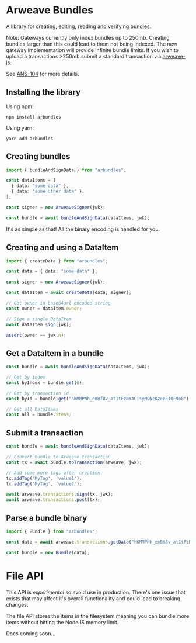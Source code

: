 # Arweave Bundles

A library for creating, editing, reading and verifying bundles.

Note: Gateways currently only index bundles up to 250mb. Creating bundles larger than this could lead to them not being indexed. The new gateway implementation will provide infinite bundle limits.
If you wish to upload a transactions >250mb submit a standard transaction via [arweave-js](https://github.com/ArweaveTeam/arweave-js).

See [ANS-104](https://github.com/joshbenaron/arweave-standards/blob/ans104/ans/ANS-104.md) for more details.

## Installing the library

Using npm:

```npm install arbundles```

Using yarn:

```yarn add arbundles```

## Creating bundles

```ts
import { bundleAndSignData } from "arbundles";

const dataItems = [
  { data: "some data" },
  { data: "some other data" },
];

const signer = new ArweaveSigner(jwk);

const bundle = await bundleAndSignData(dataItems, jwk);
```

It's as simple as that! All the binary encoding is handled for you.

## Creating and using a DataItem

```ts
import { createData } from "arbundles";

const data = { data: "some data" };

const signer = new ArweaveSigner(jwk);

const dataItem = await createData(data, signer);

// Get owner in base64url encoded string
const owner = dataItem.owner;

// Sign a single DataItem 
await dataItem.sign(jwk);

assert(owner == jwk.n);
```

## Get a DataItem in a bundle

```ts
const bundle = await bundleAndSignData(dataItems, jwk);

// Get by index
const byIndex = bundle.get(0);

// Get by transaction id
const byId = bundle.get("hKMMPNh_emBf8v_at1tFzNYACisyMQNcKzeeE1QE9p8");

// Get all DataItems
const all = bundle.items;
```

## Submit a transaction

```ts
const bundle = await bundleAndSignData(dataItems, jwk);

// Convert bundle to Arweave transaction
const tx = await bundle.toTransaction(arweave, jwk);

// Add some more tags after creation.
tx.addTag('MyTag', 'value1');
tx.addTag('MyTag', 'value2');

await arweave.transactions.sign(tx, jwk);
await arweave.transactions.post(tx);
```

## Parse a bundle binary

```ts
import { Bundle } from "arbundles";

const data = await arweave.transactions.getData("hKMMPNh_emBf8v_at1tFzNYACisyMQNcKzeeE1QE9p8");

const bundle = new Bundle(data);
```

# File API

This API is *experimental* so avoid use in production. There's one issue that exists that may affect it's overall
functionality and could lead to breaking changes.

The file API stores the items in the filesystem meaning you can bundle more items without hitting the NodeJS memory
limit.

Docs coming soon...
